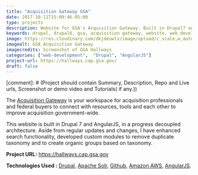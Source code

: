 ```yaml
---
title: "Acquisition Gateway GSA"
date: 2017-10-11T15:09:46-05:00
type: projects
description: Website for GSA's Acquisition Gateway. Built in Drupal7 and AngularJS
keywords: drupal, drupal8, gsa, acquisition gateway, website, web development
image: https://res.cloudinary.com/dkjdeuwlv/image/upload/c_scale,w_auto,q_auto/v1541962661/bargavkondapu.com/projects/hallways-gsa.png
imagealt: GSA Acquisition Gateway
imagecredits: Screenshot of GSA Hallways
categories: ["web-development",  "Drupal", "AngularJS"]
project-url: https://hallways.cap.gsa.gov/
draft: false
---
```


[comment]: # (Project should contain Summary, Description, Repo and Live urls, Screenshot or demo video and Tutorials( if any.))


The [Acquisition Gateway](https://hallways.cap.gsa.gov) is your workspace for acquisition professionals and federal buyers to connect with resources, tools and each other to improve acquisition government-wide.

This website is built in Drupal 7 and AngularJS, in a progress decoupled architecture. Aside from regular updates and changes, I have enhanced search functionality, developed custom modules to remove duplicate taxonomy  and to create organic groups based on taxonomy.

**Project URL:** https://hallways.cap.gsa.gov

**Technologies Used :**  [Drupal](https://www.drupal.org/), [Apache Solr](http://lucene.apache.org/solr/),  [Github](https://github.com/), [Amazon AWS](https://aws.amazon.com/), [AngularJS](https://angular.io/).
